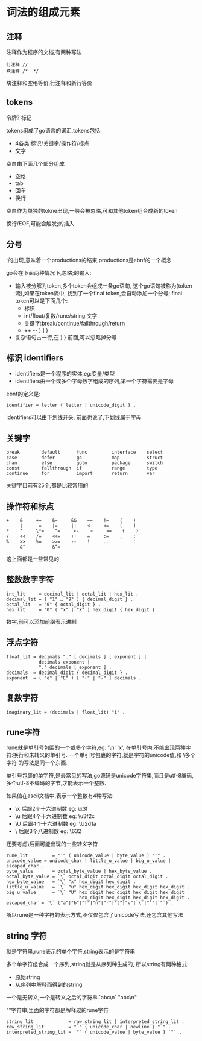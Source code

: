 # 词法的组成元素

## 注释

注释作为程序的文档,有两种写法

    行注释 //
    块注释 /*  */

块注释和空格等价,行注释和新行等价

## tokens

令牌? 标记

tokens组成了go语言的词汇,tokens包括:

- 4各类:标识/关键字/操作符/标点
- 文字

空白由下面几个部分组成

- 空格
- tab
- 回车
- 换行

空白作为单独的tokne出现,一般会被忽略,可和其他token组合成新的token

换行/EOF,可能会触发;的插入

## 分号

;的出现,意味着一个productions的结束,productions是ebnf的一个概念

go会在下面两种情况下,忽略;的输入:

- 输入被分解为token,多个token会组成一条go语句,
这个go语句被称为(token流),如果在token流中,
找到了一个final token,会自动添加一个分号;
final token可以是下面几个:
  - 标识
  - int/float/复数/rune/string 文字
  - 关键字:break/continue/fallthrough/return
  - ++ -- ) ] }
- 复杂语句占一行,在 ) } 前面,可以忽略掉分号

## 标识 identifiers

- identifiers是一个程序的实体,eg:变量/类型
- identifiers由一个或多个字母数字组成的序列,第一个字符需要是字母

ebnf的定义是:

    identifier = letter { letter | unicode_digit } .

identifiers可以由下划线开头, 前面也说了,下划线属于字母

## 关键字

    break        default      func         interface    select
    case         defer        go           map          struct
    chan         else         goto         package      switch
    const        fallthrough  if           range        type
    continue     for          import       return       var

关键字目前有25个,都是比较常用的

## 操作符和标点

    +    &     +=    &=     &&    ==    !=    (    )
    -    |     -=    |=     ||    <     <=    [    ]
    *    ^     \*=    ^=     <-    >     >=    {    }
    /    <<    /=    <<=    ++    =     :=    ,    ;
    %    >>    %=    >>=    --    !     ...   .    :
         &^          &^=

这上面都是一些常见的

## 整数数字字符

    int_lit     = decimal_lit | octal_lit | hex_lit .
    decimal_lit = ( "1" … "9" ) { decimal_digit } .
    octal_lit   = "0" { octal_digit } .
    hex_lit     = "0" ( "x" | "X" ) hex_digit { hex_digit } .

数字,前可以添加前缀表示进制

## 浮点字符

    float_lit = decimals "." [ decimals ] [ exponent ] |
                decimals exponent |
                "." decimals [ exponent ] .
    decimals  = decimal_digit { decimal_digit } .
    exponent  = ( "e" | "E" ) [ "+" | "-" ] decimals .

## 复数字符

    imaginary_lit = (decimals | float_lit) "i" .

## rune字符

rune就是单引号包围的一个或多个字符,eg: '\n' 'x',
在单引号内,不能出现两种字符:换行和未转义的单引号.
一个单引号包裹的字符,就是字符的unicode值,和 \多个字符 的写法是同一个东西.

单引号包裹的单字符,是最常见的写法,go源码是unicode字符集,而且是utf-8编码,
多个utf-8不编码的字节,才能表示一个整数.

如果值在ascii文档中,表示一个整数有4种写法:

- \x 后跟2个十六进制数 eg: \x3f
- \u 后跟4个十六进制数 eg: \u3f2c
- \U 后跟4个十六进制数 eg: \U2d1a
- \  后跟3个八进制数 eg: \632

还要考虑\后面可能出现的一些转义字符

    rune_lit         = "'" ( unicode_value | byte_value ) "'" .
    unicode_value = unicode_char | little_u_value | big_u_value | escaped_char .
    byte_value       = octal_byte_value | hex_byte_value .
    octal_byte_value = `\` octal_digit octal_digit octal_digit .
    hex_byte_value   = `\` "x" hex_digit hex_digit .
    little_u_value   = `\` "u" hex_digit hex_digit hex_digit hex_digit .
    big_u_value      = `\` "U" hex_digit hex_digit hex_digit hex_digit
                               hex_digit hex_digit hex_digit hex_digit .
    escaped_char = `\` ("a"|"b"|"f"|"n"|"r"|"t"|"v"|`\`|"'"|`"`) . 

所以rune是一种字符的表示方式,不仅仅包含了unicode写法,还包含其他写法

## string 字符

就是字符串,rune表示的单个字符,string表示的是字符串

多个单字符组合成一个序列,string就是从序列种生成的,
所以string有两种格式:

- 原始string
- 从序列中解释而得到的string

一个是无转义,一个是转义之后的字符串.\`abc\n\`  "abc\n"

""字符串,里面的字符都是解释过的rune字符

    string_lit             = raw_string_lit | interpreted_string_lit .
    raw_string_lit         = "`" { unicode_char | newline } "`" .
    interpreted_string_lit = `"` { unicode_value | byte_value } `"` .
